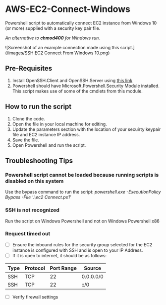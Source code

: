 # AWS-EC2-Connect-Windows
Powershell script to automatically connect EC2 instance from Windows 10 (or more) supplied with a security key pair file.

*An alternative to **chmod400** for Windows run.*

![Screenshot of an example connection made using this script.](/images/SSH EC2 Connect From Windows 10.png)

## Pre-Requisites
1. Install OpenSSH.Client and OpenSSH.Server using [this link](https://docs.microsoft.com/en-us/windows-server/administration/openssh/openssh_install_firstuse)
2. Powershell should have Microsoft.Powershell.Security Module installed. This script makes use of some of the cmdlets from this module. 

## How to run the script
1. Clone the code. 
2. Open the file in your local machine for editing.
3. Update the parameters section with the location of your secuirty keypair file and EC2 instance IP address.
4. Save the file. 
5. Open Powershell and run the script. 

## Troubleshooting Tips

### Powershell script cannot be loaded because running scripts is disabled on this system

Use the bypass command to run the script: _powershell.exe -ExecutionPolicy Bypass -File '.\ec2 Connect.ps1'_

### SSH is not recognized

Run the script on Windows Powershell and not on Windows Powershell x86

### Request timed out

- [ ] Ensure the inbound rules for the security group selected for the EC2 instance is configured with SSH and is open to your IP Address. 
- [ ] If it is open to internet, it should be as follows:

 Type | Protocol | Port Range | Source
 ---- | -------- | ---------- | ------
 SSH | TCP | 22| 0.0.0.0/0
 SSH| TCP | 22 | ::/0
 
 - [ ] Verify firewall settings 

